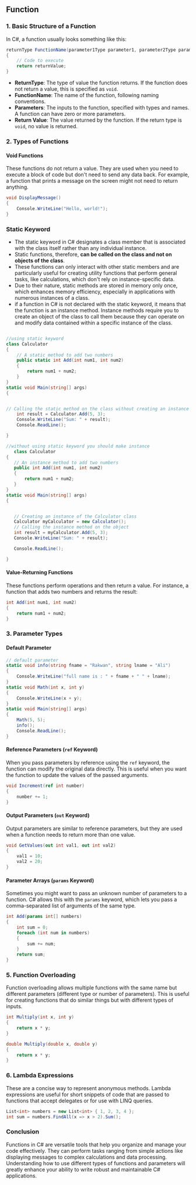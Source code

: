 ## Function


### 1. **Basic Structure of a Function**

In C#, a function usually looks something like this:

```csharp
returnType FunctionName(parameter1Type parameter1, parameter2Type parameter2, ...)
{
    // Code to execute
    return returnValue;
}
```

- **ReturnType**: The type of value the function returns. If the function does not return a value, this is specified as `void`.
- **FunctionName**: The name of the function, following naming conventions.
- **Parameters**: The inputs to the function, specified with types and names. A function can have zero or more parameters.
- **Return Value**: The value returned by the function. If the return type is `void`, no value is returned.

### 2. **Types of Functions**

#### **Void Functions**
These functions do not return a value. They are used when you need to execute a block of code but don't need to send any data back. For example, a function that prints a message on the screen might not need to return anything.

```csharp
void DisplayMessage()
{
    Console.WriteLine("Hello, world!");
}
```

### **Static Keyword**

- The static keyword in C# designates a class member that is associated with the class itself rather than any individual instance.
- Static functions, therefore, **can be called on the class and not on objects of the class**. 
- These functions can only interact with other static members and are particularly useful for creating utility functions that perform general tasks, like calculations, which don't rely on instance-specific data.
- Due to their nature, static methods are stored in memory only once, which enhances memory efficiency, especially in applications with numerous instances of a class.
-  if a function in C# is not declared with the static keyword, it means that the function is an instance method. Instance methods require you to create an object of the class to call them because they can operate on and modify data contained within a specific instance of the class.
 ```c#

 //using static keyword
 class Calculator
 {
     // A static method to add two numbers
     public static int Add(int num1, int num2)
     {
         return num1 + num2;
     }
 }
 static void Main(string[] args)
 {


 // Calling the static method on the class without creating an instance
     int result = Calculator.Add(5, 3);
     Console.WriteLine("Sum: " + result);
     Console.ReadLine();

 }

 //without using static keyword you should make instance 
    class Calculator
{
    // An instance method to add two numbers
    public int Add(int num1, int num2)
    {
        return num1 + num2;
    }
}
static void Main(string[] args)
{


    // Creating an instance of the Calculator class
    Calculator myCalculator = new Calculator();
    // Calling the instance method on the object
    int result = myCalculator.Add(5, 3);
    Console.WriteLine("Sum: " + result);

    Console.ReadLine();

}
```
#### **Value-Returning Functions**
These functions perform operations and then return a value. For instance, a function that adds two numbers and returns the result:

```csharp
int Add(int num1, int num2)
{
    return num1 + num2;
}
```

### 3. **Parameter Types**

#### **Default Parameter**
```c#
// default parameter
static void info(string fname = "Rakwan", string lname = "Ali")
{
    Console.WriteLine("full name is : " + fname + " " + lname);
}
static void Math(int x, int y)
{
    Console.WriteLine(x + y);
}
static void Main(string[] args)
{
    Math(5, 5);
    info();
    Console.ReadLine();
}
```

#### **Reference Parameters (`ref` Keyword)**
When you pass parameters by reference using the `ref` keyword, the function can modify the original data directly. This is useful when you want the function to update the values of the passed arguments.

```csharp
void Increment(ref int number)
{
    number += 1;
}
```

#### **Output Parameters (`out` Keyword)**
Output parameters are similar to reference parameters, but they are used when a function needs to return more than one value.

```csharp
void GetValues(out int val1, out int val2)
{
    val1 = 10;
    val2 = 20;
}
```

#### **Parameter Arrays (`params` Keyword)**
Sometimes you might want to pass an unknown number of parameters to a function. C# allows this with the `params` keyword, which lets you pass a comma-separated list of arguments of the same type.

```csharp
int Add(params int[] numbers)
{
    int sum = 0;
    foreach (int num in numbers)
    {
        sum += num;
    }
    return sum;
}
```


### 5. **Function Overloading**
Function overloading allows multiple functions with the same name but different parameters (different type or number of parameters). This is useful for creating functions that do similar things but with different types of inputs.

```csharp
int Multiply(int x, int y)
{
    return x * y;
}

double Multiply(double x, double y)
{
    return x * y;
}
```

### 6. **Lambda Expressions**
These are a concise way to represent anonymous methods. Lambda expressions are useful for short snippets of code that are passed to functions that accept delegates or for use with LINQ queries.

```csharp
List<int> numbers = new List<int> { 1, 2, 3, 4 };
int sum = numbers.FindAll(x => x > 2).Sum();
```

### Conclusion
Functions in C# are versatile tools that help you organize and manage your code effectively. They can perform tasks ranging from simple actions like displaying messages to complex calculations and data processing. Understanding how to use different types of functions and parameters will greatly enhance your ability to write robust and maintainable C# applications.

